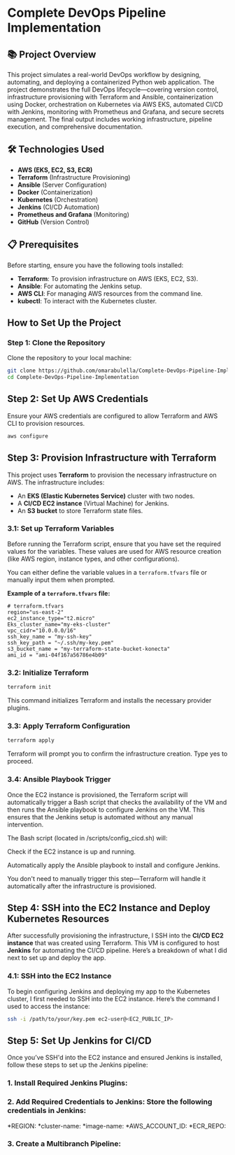 # Complete DevOps Pipeline Implementation

## 📚 Project Overview
This project simulates a real-world DevOps workflow by designing, automating, and deploying a containerized Python web application. The project demonstrates the full DevOps lifecycle—covering version control, infrastructure provisioning with Terraform and Ansible, containerization using Docker, orchestration on Kubernetes via AWS EKS, automated CI/CD with Jenkins, monitoring with Prometheus and Grafana, and secure secrets management. The final output includes working infrastructure, pipeline execution, and comprehensive documentation.

## 🛠 Technologies Used
- **AWS (EKS, EC2, S3, ECR)**
- **Terraform** (Infrastructure Provisioning)
- **Ansible** (Server Configuration)
- **Docker** (Containerization)
- **Kubernetes** (Orchestration)
- **Jenkins** (CI/CD Automation)
- **Prometheus and Grafana** (Monitoring)
- **GitHub** (Version Control)

## 📋 Prerequisites

Before starting, ensure you have the following tools installed:
- **Terraform**: To provision infrastructure on AWS (EKS, EC2, S3).
- **Ansible**: For automating the Jenkins setup.
- **AWS CLI**: For managing AWS resources from the command line.
- **kubectl**: To interact with the Kubernetes cluster.
  

## How to Set Up the Project

### Step 1: Clone the Repository
Clone the repository to your local machine:

```bash
git clone https://github.com/omarabulella/Complete-DevOps-Pipeline-Implementation.git
cd Complete-DevOps-Pipeline-Implementation
```

## Step 2: Set Up AWS Credentials
Ensure your AWS credentials are configured to allow Terraform and AWS CLI to provision resources.
```bash
aws configure
```
## Step 3: Provision Infrastructure with Terraform

This project uses **Terraform** to provision the necessary infrastructure on AWS. The infrastructure includes:

- An **EKS (Elastic Kubernetes Service)** cluster with two nodes.
- A **CI/CD EC2 instance** (Virtual Machine) for Jenkins.
- An **S3 bucket** to store Terraform state files.

### 3.1: Set up Terraform Variables

Before running the Terraform script, ensure that you have set the required values for the variables. These values are used for AWS resource creation (like AWS region, instance types, and other configurations).

You can either define the variable values in a `terraform.tfvars` file or manually input them when prompted.

**Example of a `terraform.tfvars` file:**

```hcl
# terraform.tfvars
region="us-east-2"
ec2_instance_type="t2.micro"
Eks_cluster_name="my-eks-cluster"
vpc_cidr="10.0.0.0/16"
ssh_key_name = "my-ssh-key"
ssh_key_path = "~/.ssh/my-key.pem"
s3_bucket_name = "my-terraform-state-bucket-konecta"
ami_id = "ami-04f167a56786e4b09"

```
### 3.2:  Initialize Terraform
```bash
terraform init
```
This command initializes Terraform and installs the necessary provider plugins.
### 3.3:  Apply Terraform Configuration
```bash
terraform apply
```
Terraform will prompt you to confirm the infrastructure creation. Type yes to proceed.
### 3.4: Ansible Playbook Trigger
Once the EC2 instance is provisioned, the Terraform script will automatically trigger a Bash script that checks the availability of the VM and then runs the Ansible playbook to configure Jenkins on the VM. This ensures that the Jenkins setup is automated without any manual intervention.

The Bash script (located in /scripts/config_cicd.sh) will:

Check if the EC2 instance is up and running.

Automatically apply the Ansible playbook to install and configure Jenkins.

You don't need to manually trigger this step—Terraform will handle it automatically after the infrastructure is provisioned.
## Step 4: SSH into the EC2 Instance and Deploy Kubernetes Resources

After successfully provisioning the infrastructure, I SSH into the **CI/CD EC2 instance** that was created using Terraform. This VM is configured to host **Jenkins** for automating the CI/CD pipeline. Here’s a breakdown of what I did next to set up and deploy the app.
### 4.1: SSH into the EC2 Instance

To begin configuring Jenkins and deploying my app to the Kubernetes cluster, I first needed to SSH into the EC2 instance. Here’s the command I used to access the instance:

```bash
ssh -i /path/to/your/key.pem ec2-user@<EC2_PUBLIC_IP>
```
## Step 5: Set Up Jenkins for CI/CD
Once you’ve SSH'd into the EC2 instance and ensured Jenkins is installed, follow these steps to set up the Jenkins pipeline:
### 1. Install Required Jenkins Plugins:
### 2. Add Required  Credentials to Jenkins: Store the following credentials in Jenkins:
*REGION: 
*cluster-name: 
*image-name: 
*AWS_ACCOUNT_ID: 
*ECR_REPO:
### 3. Create a Multibranch Pipeline:
